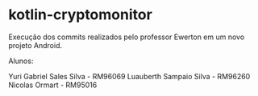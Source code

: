 # kotlin-cryptomonitor
Execução dos commits realizados pelo professor Ewerton em um novo projeto Android.

Alunos:

Yuri Gabriel Sales Silva - RM96069
Luauberth Sampaio Silva - RM96260
Nicolas Ormart - RM95016
